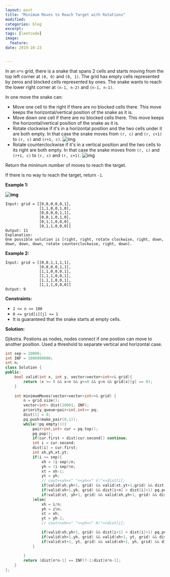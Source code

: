 ```yaml
---
layout: post
title: "Minimum Moves to Reach Target with Rotations"
modified:
categories: blog
excerpt:
tags: [leetcode]
image:
  feature:
date: 2019-10-23


---
```


In an `n*n` grid, there is a snake that spans 2 cells and starts moving from the top left corner at `(0, 0)` and `(0, 1)`. The grid has empty cells represented by zeros and blocked cells represented by ones. The snake wants to reach the lower right corner at `(n-1, n-2)` and `(n-1, n-1)`.

In one move the snake can:

- Move one cell to the right if there are no blocked cells there. This move keeps the horizontal/vertical position of the snake as it is.
- Move down one cell if there are no blocked cells there. This move keeps the horizontal/vertical position of the snake as it is.
- Rotate clockwise if it's in a horizontal position and the two cells under it are both empty. In that case the snake moves from `(r, c)` and `(r, c+1)` to `(r, c)` and `(r+1, c)`.
    ![img](https://assets.leetcode.com/uploads/2019/09/24/image-2.png)
- Rotate counterclockwise if it's in a vertical position and the two cells to its right are both empty. In that case the snake moves from `(r, c)` and `(r+1, c)` to `(r, c)` and `(r, c+1)`.
    ![img](https://assets.leetcode.com/uploads/2019/09/24/image-1.png)

Return the minimum number of moves to reach the target.

If there is no way to reach the target, return `-1`.

 

**Example 1:**

**![img](https://assets.leetcode.com/uploads/2019/09/24/image.png)**

```
Input: grid = [[0,0,0,0,0,1],
               [1,1,0,0,1,0],
               [0,0,0,0,1,1],
               [0,0,1,0,1,0],
               [0,1,1,0,0,0],
               [0,1,1,0,0,0]]
Output: 11
Explanation:
One possible solution is [right, right, rotate clockwise, right, down, down, down, down, rotate counterclockwise, right, down].
```

**Example 2:**

```
Input: grid = [[0,0,1,1,1,1],
               [0,0,0,0,1,1],
               [1,1,0,0,0,1],
               [1,1,1,0,0,1],
               [1,1,1,0,0,1],
               [1,1,1,0,0,0]]
Output: 9
```

 

**Constraints:**

- `2 <= n <= 100`
- `0 <= grid[i][j] <= 1`
- It is guaranteed that the snake starts at empty cells.



**Solution:**

Djikstra. Postions as nodes, nodes connect if one postion can move to another position. Used a threshold to separate vertical and horizontal case.

```c++
int sep = 10000;
int INF = 1000000000;
int n;
class Solution {
public:
    bool valid(int x, int y, vector<vector<int>>& grid){
        return (x >= 0 && x<n && y>=0 && y<n && grid[x][y] == 0);
    }
    
    int minimumMoves(vector<vector<int>>& grid) {
        n = grid.size();
        vector<int> dist(20001, INF);
        priority_queue<pair<int,int>> pq;
        dist[1] = 0;
        pq.push(make_pair(0,1));
        while(!pq.empty()){
            pair<int,int> cur = pq.top();
            pq.pop();
            if(cur.first > dist[cur.second]) continue;
            int i = cur.second;
            dist[i] = cur.first;
            int xh,yh,xt,yt;
            if(i >= sep){
                xh = (i-sep)/n;
                yh = (i-sep)%n;
                xt = xh-1;
                yt = yh;
                // cout<<xh<<" "<<yh<<" V:"<<dist[i];
                if(valid(xh,yh+1, grid) && valid(xt,yt+1,grid) && dist[i+1] > dist[i]+1) pq.push(make_pair(dist[i]+1,i+1));
                if(valid(xh+1,yh, grid) && dist[i+n] > dist[i]+1) pq.push(make_pair(dist[i]+1,i+n));
                if(valid(xt, yh+1, grid) && valid(xh,yh+1, grid) && dist[i-sep-n+1] > dist[i]+1) pq.push(make_pair(dist[i]+1,i-sep-n+1));
            }else{
                xh = i/n;
                yh = i%n;
                xt = xh;
                yt = yh-1;
                // cout<<xh<<" "<<yh<<" H:"<<dist[i];

                if(valid(xh,yh+1, grid) && dist[i+1] > dist[i]+1) pq.push(make_pair(dist[i]+1,i+1));
                if(valid(xh+1,yh, grid) && valid(xh+1, yt, grid) && dist[i+n] > dist[i]+1) pq.push(make_pair(dist[i]+1,i+n));
                if(valid(xt+1, yt, grid) && valid(xh+1, yh, grid) && dist[i+sep+n-1] > dist[i]+1) pq.push(make_pair(dist[i]+1,i+sep+n-1));
            }
            
        }
        return (dist[n*n-1] == INF)?-1:dist[n*n-1];
    }
};
```


